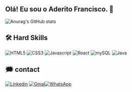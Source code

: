 ## Olá! Eu sou o Aderito Francisco. 👋

![Anurag's GitHub stats](https://github-readme-stats.vercel.app/api?username=Aderito-ad&show_icons=true&theme=radical)

## 🛠 Hard Skills
<div>
<img align="center" alt="HTML5" src="https://img.shields.io/badge/HTML5-E34F26?style=for-the-badge&logo=html5&logoColor=white">
<img align="center" alt="CSS3" src="https://img.shields.io/badge/CSS3-1572B6?style=for-the-badge&logo=css3&logoColor=white">
<img align="center" alt="Javascript" src="https://img.shields.io/badge/JavaScript-F7DF1E?style=for-the-badge&logo=javascript&logoColor=black">
<img align="center" alt="React" src="https://img.shields.io/badge/React-20232A?style=for-the-badge&logo=react&logoColor=61DAFB">
<img align="center" alt="mySQL" src="https://img.shields.io/badge/MySQL-00000F?style=for-the-badge&logo=mysql&logoColor=white">
<img align="center" alt="Java" src="https://img.shields.io/badge/Java-ED8B00?style=for-the-badge&logo=openjdk&logoColor=white">

</div>



## 🗯 contact
<div >

[![Linkedin](https://img.shields.io/badge/LinkedIn-0077B5?style=for-the-badge&logo=linkedin&logoColor=white)](https://www.linkedin.com/in/aderito-francisco-8a2a75230/) 
[![Gmal](https://img.shields.io/badge/Gmail-D14836?style=for-the-badge&logo=gmail&logoColor=white)](aderitoadestar@gmail.com)[![WhatsApp](https://img.shields.io/badge/WhatsApp-25D366?style=for-the-badge&logo=whatsapp&logoColor=white)]()

</div>


